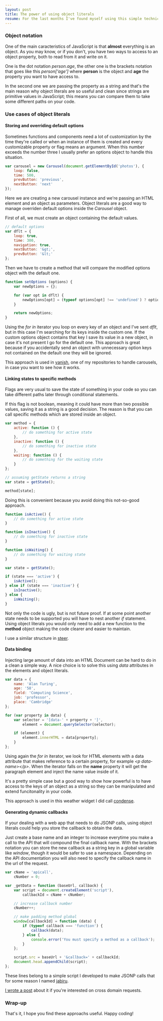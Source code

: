 ```yaml
---
layout: post
title: The power of using object literals
resume: For the last months I've found myself using this simple technic quite a lot. Here are some examples of what you can do with it and how I took advantage of its versatility.
---
```


### Object notation

One of the main caracteristics of JavaScript is that **almost** everything is an object. As you may know, or if you don't, you have two ways to access to an object property, both to read from it and write on it.

One is the dot notation *person.age*, the other one is the brackets notation that goes like this *person['age']* where **person** is the object and **age** the property you want to have access to.

In the second one we are passing the property as a string and that's the main reason why object literals are so useful and clean since strings are primitive values in JavaScript; this means you can compare them to take some different paths on your code.


### Use cases of object literals

#### Storing and overriding default options

Sometimes functions and components need a lot of customization by the time they're called or when an instance of them is created and every customizable property or flag means an argument. When this number exceeds the number three I usually prefer an options object to handle this situation.

```js
var carousel = new Carousel(document.getElementById('photos'), {
    loop: false,
    time: 500,
    prevButton: 'previous',
    nextButton: 'next'
});
```

Here we are creating a new carousel instance and we're passing an HTML element and an object as parameters. Object literals are a good way to manage overriden default options inside the *Carousel* object.

First of all, we must create an object containing the default values.

```js
// default options
var dflt = {
    loop: true,
    time: 300,
    navigation: true,
    nextButton: '&gt;',
    prevButton: '&lt;'
};
```

Then we have to create a method that will compare the modified options object with the default one.

```js
function setOptions (options) {
    var newOptions = {};

    for (var opt in dflt) {
        newOptions[opt] = (typeof options[opt] !== 'undefined') ? options[opt] : dflt[opt];
    }

    return newOptions;
}
```

Using the *for in* iterator you loop on every key of an object and I've sent *dflt*, but in this case I'm searching for its keys inside the custom one. If the custom options object contains that key I save its value in a new object, in case it's not present I go for the default one. This approach is great because if you accidentally send an object with unnecessary option keys not contained on the default one they will be ignored.

This approach is used in <a href="https://github.com/jeremenichelli/vanish" target="_blank">vanish</a>, one of my repositories to handle carousels, in case you want to see how it works.


#### Linking states to specific methods

Flags are very usual to save the state of something in your code so you can take different paths later through conditional statements.

If this flag is not boolean, meaning it could have more than two possible values, saving it as a string is a good decision. The reason is that you can call specific methods which are stored inside an object.

```js
var method = {
    active: function () {
        // do something for active state
    },
    inactive: function () {
        // do something for inactive state
    },
    waiting: function () {
        // do something for the waiting state
    }
};

// assuming getState returns a string
var state = getState();

method[state]; 
```

Doing this is convenient because you avoid doing this not-so-good approach.

```js
function isActive() {
    // do something for active state
}

function isInactive() {
    // do something for inactive state
}

function isWaiting() {
    // do something for waiting state
}

var state = getState();

if (state === 'active') {
    isActive();
} else if (state === 'inactive') {
    isInactive();
} else {
    isWaiting();
}
```

Not only the code is ugly, but is not future proof. If at some point another state needs to be supported you will have to nest another *if* statement. Using object literals you would only need to add a new function to the **method** object making the code clearer and easier to maintain.

I use a similar structure in <a href="https://www.github.com/jeremenichelli/steer" target="_blank">steer</a>.


#### Data binding 

Injecting large amount of data into an HTML Document can be hard to do in a clean a simple way. A nice choice is to solve this using *data* attributes in the elements and object literals.

```js
var data = {
    name: 'Alan Turing',
    age: '58',
    field: 'Computing Science',
    job: 'professor',
    place: 'Cambridge'
};

for (var property in data) {
    var selector = '[data-' + property + ']',
        element = document.querySelector(selector);

    if (element) {
        element.innerHTML = data[property];
    } 
};
```

Using again the *for in* iterator, we look for HTML elements with a data attribute that makes reference to a certain property, for example *&lt;p data-name&gt;&lt;/p&gt;*. When the iterator falls on the **name** property it will get the paragraph element and inject the name value inside of it.

It's a pretty simple case but a good way to show how powerful is to have access to the keys of an object as a string so they can be manipulated and extend funcitonality in your code.

This approach is used in this weather widget I did call <a href="https://github.com/jeremenichelli/condense" target="_blank">condense</a>.


#### Generating dynamic callbacks

If your dealing with a web app that needs to do JSONP calls, using object literals could help you store the callback to obtain the data.

Just create a base name and an integer to increase everytime you make a call to the API that will compound the final callback name. With the brackets notation you can store the new callback as a string key in a global variable like *window*, though it would be safer to use a namespace. Depending on the API documentation you will also need to specify the callback name in the url of the request.

```js
var cName = 'apicall',
    cNumber = 0;

var _getData = function (baseUrl, callback) {
    var script = document.createElement('script'),
        callbackId = cName + cNumber;

    // increase callback number
    cNumber++;

    // make padding method global
    window[callbackId] = function (data) {
        if (typeof callback === 'function') {
            callback(data);
        } else {
            console.error('You must specify a method as a callback');
        }
    };

    script.src = baseUrl + '&callback=' + callbackId;
    document.head.appendChild(script);
};

```

These lines belong to a simple script I developed to make JSONP calls that for some reason I named <a href="https://www.github.com/jeremenichelli/jabiru" target="_blank">jabiru</a>.

<a href="/2014/09/south-american-bird-cross-domain-calls/" target="_blank">I wrote a post</a> about it if you're interested on cross domain requests.


### Wrap-up

That's it, I hope you find these approachs useful. Happy coding!

